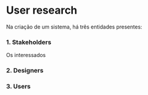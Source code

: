 # User research

Na criação de um sistema, há três entidades presentes:

### 1. Stakeholders

Os interessados


### 2. Designers

### 3. Users
